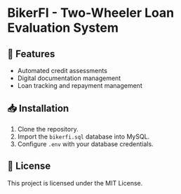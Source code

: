 # BikerFI - Two-Wheeler Loan Evaluation System

## 🚀 Features
- Automated credit assessments
- Digital documentation management
- Loan tracking and repayment management

## 📥 Installation
1. Clone the repository.
2. Import the `bikerfi.sql` database into MySQL.
3. Configure `.env` with your database credentials.

## 🔑 License
This project is licensed under the MIT License.
